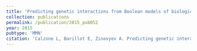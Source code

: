 ```yaml
---
title: 'Predicting genetic interactions from Boolean models of biological networks'
collection: publications
permalink: /publication/2015_pub052
year: 2015
pubtype: 'MMN'
citation: 'Calzone L, Barillot E, Zinovyev A. Predicting genetic interactions from Boolean models of biological networks. <i>Integr Biol (Camb)</i> 2015 May 11. [Epub ahead of print]'
---
```

